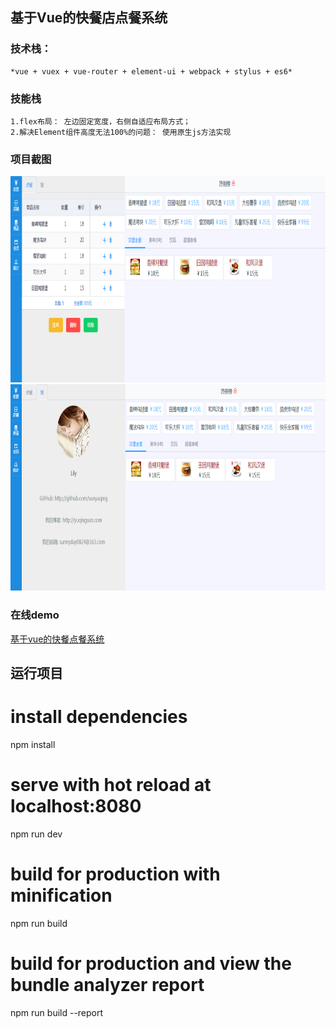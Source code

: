## 基于Vue的快餐店点餐系统

### 技术栈：

    *vue + vuex + vue-router + element-ui + webpack + stylus + es6*

### 技能栈

    1.flex布局： 左边固定宽度，右侧自适应布局方式；
    2.解决Element组件高度无法100%的问题： 使用原生js方法实现

### 项目截图

<img src="img/pos-1.PNG" alt="" width='800' height='330'>
<img src="img/pos-2.PNG" alt="" width='800' height='330'>

### 在线demo

[基于vue的快餐点餐系统](http://sunyuqing.coding.me/pos-sys)

## 运行项目

# install dependencies
npm install

# serve with hot reload at localhost:8080
npm run dev

# build for production with minification
npm run build

# build for production and view the bundle analyzer report
npm run build --report
```
